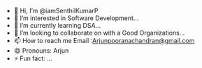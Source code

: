 - 👋 Hi, I’m @iamSenthilKumarP
- 👀 I’m interested in Software Development...
- 🌱 I’m currently learning DSA...
- 💞️ I’m looking to collaborate on with a Good Organizations...
- 📫 How to reach me Email :Arjunpooranachandran@gmail.com
- 😄 Pronouns: Arjun
- ⚡ Fun fact: ...

<!---
iamSenthilKumarP/iamSenthilKumarP is a ✨ special ✨ repository because its `README.md` (this file) appears on your GitHub profile.
You can click the Preview link to take a look at your changes.
--->
